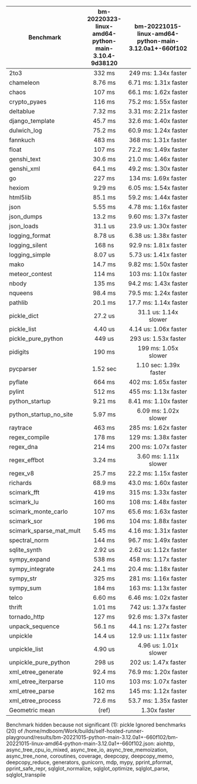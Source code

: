 | Benchmark               | bm-20220323-linux-amd64-python-main-3.10.4-9d38120 | bm-20221015-linux-amd64-python-main-3.12.0a1+-660f102 |
|-------------------------|:--------------------------------------------------:|:-----------------------------------------------------:|
| 2to3                    | 332 ms                                             | 249 ms: 1.34x faster                                  |
| chameleon               | 8.76 ms                                            | 6.71 ms: 1.31x faster                                 |
| chaos                   | 107 ms                                             | 66.1 ms: 1.62x faster                                 |
| crypto_pyaes            | 116 ms                                             | 75.2 ms: 1.55x faster                                 |
| deltablue               | 7.32 ms                                            | 3.31 ms: 2.21x faster                                 |
| django_template         | 45.7 ms                                            | 32.6 ms: 1.40x faster                                 |
| dulwich_log             | 75.2 ms                                            | 60.9 ms: 1.24x faster                                 |
| fannkuch                | 483 ms                                             | 368 ms: 1.31x faster                                  |
| float                   | 107 ms                                             | 72.2 ms: 1.49x faster                                 |
| genshi_text             | 30.6 ms                                            | 21.0 ms: 1.46x faster                                 |
| genshi_xml              | 64.1 ms                                            | 49.2 ms: 1.30x faster                                 |
| go                      | 227 ms                                             | 134 ms: 1.69x faster                                  |
| hexiom                  | 9.29 ms                                            | 6.05 ms: 1.54x faster                                 |
| html5lib                | 85.1 ms                                            | 59.2 ms: 1.44x faster                                 |
| json                    | 5.55 ms                                            | 4.78 ms: 1.16x faster                                 |
| json_dumps              | 13.2 ms                                            | 9.60 ms: 1.37x faster                                 |
| json_loads              | 31.1 us                                            | 23.9 us: 1.30x faster                                 |
| logging_format          | 8.78 us                                            | 6.38 us: 1.38x faster                                 |
| logging_silent          | 168 ns                                             | 92.9 ns: 1.81x faster                                 |
| logging_simple          | 8.07 us                                            | 5.73 us: 1.41x faster                                 |
| mako                    | 14.7 ms                                            | 9.82 ms: 1.50x faster                                 |
| meteor_contest          | 114 ms                                             | 103 ms: 1.10x faster                                  |
| nbody                   | 135 ms                                             | 94.2 ms: 1.43x faster                                 |
| nqueens                 | 98.4 ms                                            | 79.5 ms: 1.24x faster                                 |
| pathlib                 | 20.1 ms                                            | 17.7 ms: 1.14x faster                                 |
| pickle_dict             | 27.2 us                                            | 31.1 us: 1.14x slower                                 |
| pickle_list             | 4.40 us                                            | 4.14 us: 1.06x faster                                 |
| pickle_pure_python      | 449 us                                             | 293 us: 1.53x faster                                  |
| pidigits                | 190 ms                                             | 199 ms: 1.05x slower                                  |
| pycparser               | 1.52 sec                                           | 1.10 sec: 1.39x faster                                |
| pyflate                 | 664 ms                                             | 402 ms: 1.65x faster                                  |
| pylint                  | 512 ms                                             | 455 ms: 1.13x faster                                  |
| python_startup          | 9.21 ms                                            | 8.41 ms: 1.10x faster                                 |
| python_startup_no_site  | 5.97 ms                                            | 6.09 ms: 1.02x slower                                 |
| raytrace                | 463 ms                                             | 285 ms: 1.62x faster                                  |
| regex_compile           | 178 ms                                             | 129 ms: 1.38x faster                                  |
| regex_dna               | 214 ms                                             | 200 ms: 1.07x faster                                  |
| regex_effbot            | 3.24 ms                                            | 3.60 ms: 1.11x slower                                 |
| regex_v8                | 25.7 ms                                            | 22.2 ms: 1.15x faster                                 |
| richards                | 68.9 ms                                            | 43.0 ms: 1.60x faster                                 |
| scimark_fft             | 419 ms                                             | 315 ms: 1.33x faster                                  |
| scimark_lu              | 160 ms                                             | 108 ms: 1.48x faster                                  |
| scimark_monte_carlo     | 107 ms                                             | 65.6 ms: 1.63x faster                                 |
| scimark_sor             | 196 ms                                             | 104 ms: 1.88x faster                                  |
| scimark_sparse_mat_mult | 5.45 ms                                            | 4.16 ms: 1.31x faster                                 |
| spectral_norm           | 144 ms                                             | 96.7 ms: 1.49x faster                                 |
| sqlite_synth            | 2.92 us                                            | 2.62 us: 1.12x faster                                 |
| sympy_expand            | 538 ms                                             | 458 ms: 1.17x faster                                  |
| sympy_integrate         | 24.1 ms                                            | 20.4 ms: 1.18x faster                                 |
| sympy_str               | 325 ms                                             | 281 ms: 1.16x faster                                  |
| sympy_sum               | 184 ms                                             | 163 ms: 1.13x faster                                  |
| telco                   | 6.60 ms                                            | 6.46 ms: 1.02x faster                                 |
| thrift                  | 1.01 ms                                            | 742 us: 1.37x faster                                  |
| tornado_http            | 127 ms                                             | 92.6 ms: 1.37x faster                                 |
| unpack_sequence         | 56.1 ns                                            | 44.1 ns: 1.27x faster                                 |
| unpickle                | 14.4 us                                            | 12.9 us: 1.11x faster                                 |
| unpickle_list           | 4.90 us                                            | 4.96 us: 1.01x slower                                 |
| unpickle_pure_python    | 298 us                                             | 202 us: 1.47x faster                                  |
| xml_etree_generate      | 92.4 ms                                            | 76.9 ms: 1.20x faster                                 |
| xml_etree_iterparse     | 110 ms                                             | 103 ms: 1.07x faster                                  |
| xml_etree_parse         | 162 ms                                             | 145 ms: 1.12x faster                                  |
| xml_etree_process       | 72.6 ms                                            | 53.7 ms: 1.35x faster                                 |
| Geometric mean          | (ref)                                              | 1.30x faster                                          |

Benchmark hidden because not significant (1): pickle
Ignored benchmarks (20) of /home/mdboom/Work/builds/self-hosted-runner-playground/results/bm-20221015-python-main-3.12.0a1+-660f102/bm-20221015-linux-amd64-python-main-3.12.0a1+-660f102.json: aiohttp, async_tree_cpu_io_mixed, async_tree_io, async_tree_memoization, async_tree_none, coroutines, coverage, deepcopy, deepcopy_memo, deepcopy_reduce, generators, gunicorn, mdp, mypy, pprint_pformat, pprint_safe_repr, sqlglot_normalize, sqlglot_optimize, sqlglot_parse, sqlglot_transpile

